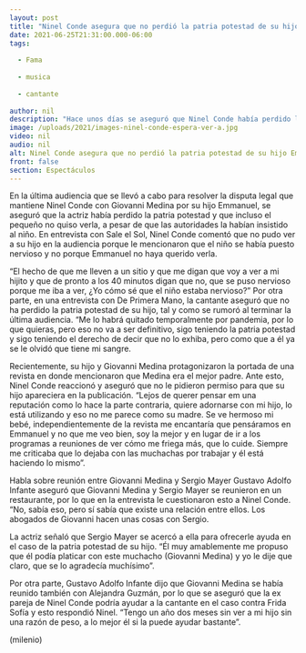 ```yaml
---
layout: post
title: "Ninel Conde asegura que no perdió la patria potestad de su hijo Emmanuel"
date: 2021-06-25T21:31:00.000-06:00
tags:
  
  - Fama
  
  - musica
  
  - cantante
  
author: nil
description: "Hace unos días se aseguró que Ninel Conde había perdido la patria potestad de su hijo y que el pequeño no la quiso ver; la cantante desmintió la información. "
image: /uploads/2021/images-ninel-conde-espera-ver-a.jpg
video: nil
audio: nil
alt: Ninel Conde asegura que no perdió la patria potestad de su hijo Emmanuel
front: false
section: Espectáculos
---
```


En la última audiencia que se llevó a cabo para resolver la disputa legal que mantiene Ninel Conde con Giovanni Medina por su hijo Emmanuel, se aseguró que la actriz había perdido la patria potestad y que incluso el pequeño no quiso verla, a pesar de que las autoridades la habían insistido al niño. En entrevista con Sale el Sol, Ninel Conde comentó que no pudo ver a su hijo en la audiencia porque le mencionaron que el niño se había puesto nervioso y no porque Emmanuel no haya querido verla.

“El hecho de que me lleven a un sitio y que me digan que voy a ver a mi hijito y que de pronto a los 40 minutos digan que no, que se puso nervioso porque me iba a ver, ¿Yo cómo sé que el niño estaba nervioso?”
Por otra parte, en una entrevista con De Primera Mano, la cantante aseguró que no ha perdido la patria potestad de su hijo, tal y como se rumoró al terminar la última audiencia. “Me lo habrá quitado temporalmente por pandemia, por lo que quieras, pero eso no va a ser definitivo, sigo teniendo la patria potestad y sigo teniendo el derecho de decir que no lo exhiba, pero como que a él ya se le olvidó que tiene mi sangre.

Recientemente, su hijo y Giovanni Medina protagonizaron la portada de una revista en donde mencionaron que Medina era el mejor padre. Ante esto, Ninel Conde reaccionó y aseguró que no le pidieron permiso para que su hijo apareciera en la publicación. “Lejos de querer pensar em una reputación como lo hace la parte contraria, quiere adornarse con mi hijo, lo está utilizando y eso no me parece como su madre. Se ve hermoso mi bebé, independientemente de la revista me encantaría que pensáramos en Emmanuel y no que me veo bien, soy la mejor y en lugar de ir a los programas a reuniones de ver cómo me friega más, que lo cuide. Siempre me criticaba que lo dejaba con las muchachas por trabajar y él está haciendo lo mismo”. 

Habla sobre reunión entre Giovanni Medina y Sergio Mayer Gustavo Adolfo Infante aseguró que Giovanni Medina y Sergio Mayer se reunieron en un restaurante, por lo que en la entrevista le cuestionaron esto a Ninel Conde. “No, sabía eso, pero sí sabía que existe una relación entre ellos. Los abogados de Giovanni hacen unas cosas con Sergio.

La actriz señaló que Sergio Mayer se acercó a ella para ofrecerle ayuda en el caso de la patria potestad de su hijo. “Él muy amablemente me propuso que él podía platicar con este muchacho (Giovanni Medina) y yo le dije que claro, que se lo agradecía muchísimo”. 

Por otra parte, Gustavo Adolfo Infante dijo que Giovanni Medina se había reunido también con Alejandra Guzmán, por lo que se aseguró que la ex pareja de Ninel Conde podría ayudar a la cantante en el caso contra Frida Sofía y esto respondió Ninel. 
“Tengo un año dos meses sin ver a mi hijo sin una razón de peso, a lo mejor él si la puede ayudar bastante”. 

(milenio)